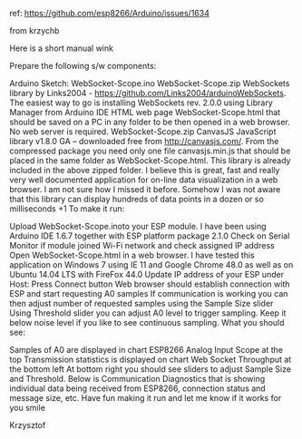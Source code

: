 
ref: https://github.com/esp8266/Arduino/issues/1634

from krzychb 

Here is a short manual wink

Prepare the following s/w components:

Arduino Sketch: WebSocket-Scope.ino
WebSocket-Scope.zip
WebSockets library by Links2004 - https://github.com/Links2004/arduinoWebSockets. The easiest way to go is installing WebSockets rev. 2.0.0 using Library Manager from Arduino IDE
HTML web page WebSocket-Scope.html that should be saved on a PC in any folder to be then opened in a web browser. No web server is required.
WebSocket-Scope.zip
CanvasJS JavaScript library v1.8.0 GA – downloaded free from http://canvasjs.com/. From the compressed package you need only one file canvasjs.min.js that should be placed in the same folder as WebSocket-Scope.html. This library is already included in the above zipped folder. I believe this is great, fast and really very well documented application for on-line data visualization in a web browser. I am not sure how I missed it before. Somehow I was not aware that this library can display hundreds of data points in a dozen or so milliseconds +1
To make it run:

Upload WebSocket-Scope.inoto your ESP module. I have been using Arduino IDE 1.6.7 together with ESP platform package 2.1.0
Check on Serial Monitor if module joined Wi-Fi network and check assigned IP address
Open WebSocket-Scope.html in a web browser. I have tested this application on Windows 7 using IE 11 and Google Chrome 48.0 as well as on Ubuntu 14.04 LTS with FireFox 44.0
Update IP address of your ESP under Host:
Press Connect button
Web browser should establish connection with ESP and start requesting A0 samples
If communication is working you can then adjust number of requested samples using the Sample Size slider
Using Threshold slider you can adjust A0 level to trigger sampling. Keep it below noise level if you like to see continuous sampling.
What you should see:

Samples of A0 are displayed in chart ESP8266 Analog Input Scope at the top
Transmission statistics is displayed on chart Web Socket Throughput at the bottom left
At bottom right you should see sliders to adjust Sample Size and Threshold. Below is Communication Diagnostics that is showing individual data being received from ESP8266, connection status and message size, etc.
Have fun making it run and let me know if it works for you smile

Krzysztof
